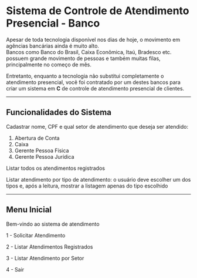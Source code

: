 # Sistema de Controle de Atendimento Presencial - Banco

Apesar de toda tecnologia disponível nos dias de hoje, o movimento em agências bancárias ainda é muito alto.  
Bancos como Banco do Brasil, Caixa Econômica, Itaú, Bradesco etc. possuem grande movimento de pessoas e também muitas filas, principalmente no começo de mês.  

Entretanto, enquanto a tecnologia não substitui completamente o atendimento presencial, você foi contratado por um destes bancos para criar um sistema em **C** de controle de atendimento presencial de clientes.

---

## Funcionalidades do Sistema

Cadastrar nome, CPF e qual setor de atendimento que deseja ser atendido:
1. Abertura de Conta
2. Caixa
3. Gerente Pessoa Física
4. Gerente Pessoa Jurídica
   
Listar todos os atendimentos registrados

Listar atendimento por tipo de atendimento: o usuário deve escolher um dos tipos e, após a leitura, mostrar a listagem apenas do tipo escolhido

---

## Menu Inicial

Bem-vindo ao sistema de atendimento

1 - Solicitar Atendimento

2 - Listar Atendimentos Registrados

3 - Listar Atendimento por Setor

4 - Sair
